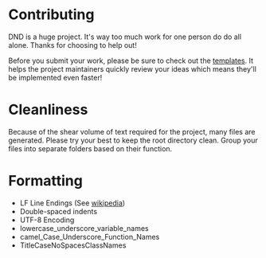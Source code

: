 # Contributing

DND is a huge project. It's way too much work for one person do do all alone. Thanks for choosing to help out!

Before you submit your work, please be sure to check out the [templates](./.github/ISSUE_TEMPLATE/). It helps the project maintainers quickly review your ideas which means they'll be implemented even faster!

# Cleanliness

Because of the shear volume of text required for the project, many files are generated. Please try your best to keep the root directory clean. Group your files into separate folders based on their function.

# Formatting

- LF Line Endings (See [wikipedia](https://en.wikipedia.org/wiki/Newline))
- Double-spaced indents
- UTF-8 Encoding
- lowercase_underscore_variable_names
- camel_Case_Underscore_Function_Names
- TitleCaseNoSpacesClassNames
